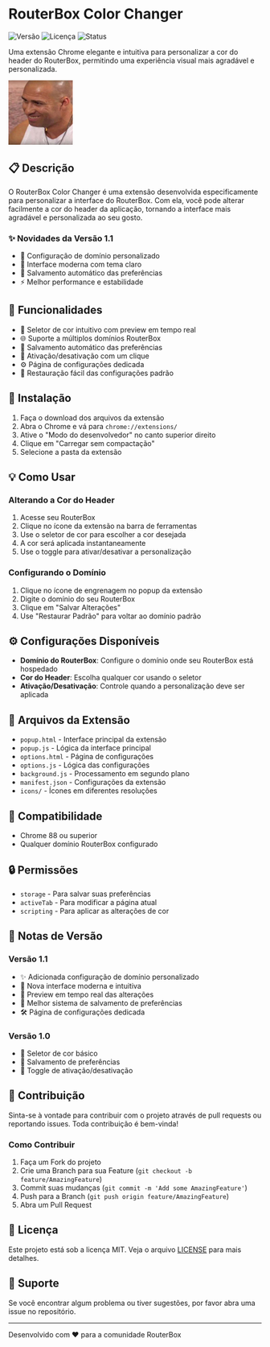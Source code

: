 # RouterBox Color Changer

![Versão](https://img.shields.io/badge/versão-1.1-blue)
![Licença](https://img.shields.io/badge/licença-MIT-green)
![Status](https://img.shields.io/badge/status-Estável-success)

Uma extensão Chrome elegante e intuitiva para personalizar a cor do header do RouterBox, permitindo uma experiência visual mais agradável e personalizada.

![RouterBox Color Changer](icons/icon128.png)

## 📋 Descrição

O RouterBox Color Changer é uma extensão desenvolvida especificamente para personalizar a interface do RouterBox. Com ela, você pode alterar facilmente a cor do header da aplicação, tornando a interface mais agradável e personalizada ao seu gosto.

### ✨ Novidades da Versão 1.1
- 🔧 Configuração de domínio personalizado
- 🎨 Interface moderna com tema claro
- 🔄 Salvamento automático das preferências
- ⚡ Melhor performance e estabilidade

## 🎯 Funcionalidades

- 🎨 Seletor de cor intuitivo com preview em tempo real
- 🌐 Suporte a múltiplos domínios RouterBox
- 💾 Salvamento automático das preferências
- 🔌 Ativação/desativação com um clique
- ⚙️ Página de configurações dedicada
- 🔄 Restauração fácil das configurações padrão

## 🚀 Instalação

1. Faça o download dos arquivos da extensão
2. Abra o Chrome e vá para `chrome://extensions/`
3. Ative o "Modo do desenvolvedor" no canto superior direito
4. Clique em "Carregar sem compactação"
5. Selecione a pasta da extensão

## 💡 Como Usar

### Alterando a Cor do Header
1. Acesse seu RouterBox
2. Clique no ícone da extensão na barra de ferramentas
3. Use o seletor de cor para escolher a cor desejada
4. A cor será aplicada instantaneamente
5. Use o toggle para ativar/desativar a personalização

### Configurando o Domínio
1. Clique no ícone de engrenagem no popup da extensão
2. Digite o domínio do seu RouterBox
3. Clique em "Salvar Alterações"
4. Use "Restaurar Padrão" para voltar ao domínio padrão

## ⚙️ Configurações Disponíveis

- **Domínio do RouterBox**: Configure o domínio onde seu RouterBox está hospedado
- **Cor do Header**: Escolha qualquer cor usando o seletor
- **Ativação/Desativação**: Controle quando a personalização deve ser aplicada

## 🔧 Arquivos da Extensão

- `popup.html` - Interface principal da extensão
- `popup.js` - Lógica da interface principal
- `options.html` - Página de configurações
- `options.js` - Lógica das configurações
- `background.js` - Processamento em segundo plano
- `manifest.json` - Configurações da extensão
- `icons/` - Ícones em diferentes resoluções

## 🎯 Compatibilidade

- Chrome 88 ou superior
- Qualquer domínio RouterBox configurado

## 🔒 Permissões

- `storage` - Para salvar suas preferências
- `activeTab` - Para modificar a página atual
- `scripting` - Para aplicar as alterações de cor

## 📝 Notas de Versão

### Versão 1.1
- ✨ Adicionada configuração de domínio personalizado
- 🎨 Nova interface moderna e intuitiva
- 🔄 Preview em tempo real das alterações
- 💾 Melhor sistema de salvamento de preferências
- 🛠️ Página de configurações dedicada

### Versão 1.0
- 🎨 Seletor de cor básico
- 💾 Salvamento de preferências
- 🔌 Toggle de ativação/desativação

## 👥 Contribuição

Sinta-se à vontade para contribuir com o projeto através de pull requests ou reportando issues. Toda contribuição é bem-vinda!

### Como Contribuir
1. Faça um Fork do projeto
2. Crie uma Branch para sua Feature (`git checkout -b feature/AmazingFeature`)
3. Commit suas mudanças (`git commit -m 'Add some AmazingFeature'`)
4. Push para a Branch (`git push origin feature/AmazingFeature`)
5. Abra um Pull Request

## 📄 Licença

Este projeto está sob a licença MIT. Veja o arquivo [LICENSE](LICENSE) para mais detalhes.

## 🤝 Suporte

Se você encontrar algum problema ou tiver sugestões, por favor abra uma issue no repositório.

---

Desenvolvido com ❤️ para a comunidade RouterBox 